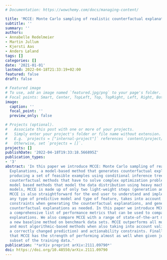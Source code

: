 ```yaml
---
# Documentation: https://wowchemy.com/docs/managing-content/

title: 'MCCE: Monte Carlo sampling of realistic counterfactual explanations'
subtitle: ''
summary: ''
authors:
- Annabelle Redelmeier
- Martin Jullum
- Kjersti Aas
- Anders Løland
tags: []
categories: []
date: '2021-01-01'
lastmod: 2022-04-18T21:33:19+02:00
featured: false
draft: false

# Featured image
# To use, add an image named `featured.jpg/png` to your page's folder.
# Focal points: Smart, Center, TopLeft, Top, TopRight, Left, Right, BottomLeft, Bottom, BottomRight.
image:
  caption: ''
  focal_point: ''
  preview_only: false

# Projects (optional).
#   Associate this post with one or more of your projects.
#   Simply enter your project's folder or file name without extension.
#   E.g. `projects = ["internal-project"]` references `content/project/deep-learning/index.md`.
#   Otherwise, set `projects = []`.
projects: []
publishDate: '2022-04-18T19:33:18.566895Z'
publication_types:
- '3'
abstract: 'In this paper we introduce MCCE: Monte Carlo sampling of realistic Counterfactual
  Explanations, a model-based method that generates counterfactual explanations by
  producing a set of feasible examples using conditional inference trees. Unlike algorithmic-based
  counterfactual methods that have to solve complex optimization problems or other
  model based methods that model the data distribution using heavy machine learning
  models, MCCE is made up of only two light-weight steps (generation and post-processing).
  MCCE is also straightforward for the end user to understand and implement, handles
  any type of predictive model and type of feature, takes into account actionability
  constraints when generating the counterfactual explanations, and generates as many
  counterfactual explanations as needed. In this paper we introduce MCCE and give
  a comprehensive list of performance metrics that can be used to compare counterfactual
  explanations. We also compare MCCE with a range of state-of-the-art methods and
  a new baseline method on benchmark data sets. MCCE outperforms all model-based methods
  and most algorithmic-based methods when also taking into account validity (i.e.,
  a correctly changed prediction) and actionability constraints. Finally, we show
  that MCCE has the strength of performing almost as well when given just a small
  subset of the training data.'
publication: '*arXiv preprint arXiv:2111.09790*'
doi: https://doi.org/10.48550/arXiv.2111.09790
---
```

